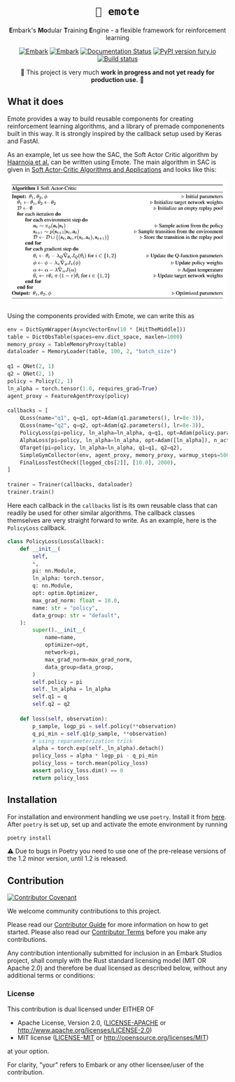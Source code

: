 <!-- Allow this file to not have a first line heading -->
<!-- markdownlint-disable-file MD041 -->

<!-- inline html -->
<!-- markdownlint-disable-file MD033 -->

<div align="center">

# `🍒 emote`

**E**mbark's **Mo**dular **T**raining **E**ngine - a flexible framework for
reinforcement learning 
   
[![Embark](https://img.shields.io/badge/embark-open%20source-blueviolet.svg)](https://embark.dev)
[![Embark](https://img.shields.io/badge/discord-ark-%237289da.svg?logo=discord)](https://discord.gg/dAuKfZS)
[![Documentation Status](https://readthedocs.org/projects/emote/badge/?version=latest)](http://emote.readthedocs.io/?badge=latest)
[![PyPI version fury.io](https://badge.fury.io/py/emote.svg)](https://pypi.python.org/pypi/emote/)
[![Build status](https://github.com/EmbarkStudios/emote/workflows/CI/badge.svg)](https://github.com/EmbarkStudios/emote/actions)

🚧 This project is very much **work in progress and not yet ready for production use.** 🚧

</div>


## What it does

Emote provides a way to build reusable components for creating reinforcement learning algorithms, and a
library of premade componenents built in this way. It is strongly inspired by the callback setup used
by Keras and FastAI.

As an example, let us see how the SAC, the Soft Actor Critic algorithm by
[Haarnoja et al.](https://arxiv.org/abs/1801.01290) can be written using Emote. The main algorithm in
SAC is given in [Soft Actor-Critic Algorithms and Applications](https://arxiv.org/abs/1812.05905) and
looks like this:

<div align="center">

![Main SAC algorithm](./docs/haarnoja_sac.png)

</div>

Using the components provided with Emote, we can write this as

```python
env = DictGymWrapper(AsyncVectorEnv(10 * [HitTheMiddle]))
table = DictObsTable(spaces=env.dict_space, maxlen=1000)
memory_proxy = TableMemoryProxy(table)
dataloader = MemoryLoader(table, 100, 2, "batch_size")

q1 = QNet(2, 1)
q2 = QNet(2, 1)
policy = Policy(2, 1)
ln_alpha = torch.tensor(1.0, requires_grad=True)
agent_proxy = FeatureAgentProxy(policy)

callbacks = [
    QLoss(name="q1", q=q1, opt=Adam(q1.parameters(), lr=8e-3)),
    QLoss(name="q2", q=q2, opt=Adam(q2.parameters(), lr=8e-3)),
    PolicyLoss(pi=policy, ln_alpha=ln_alpha, q=q1, opt=Adam(policy.parameters())),
    AlphaLoss(pi=policy, ln_alpha=ln_alpha, opt=Adam([ln_alpha]), n_actions=1),
    QTarget(pi=policy, ln_alpha=ln_alpha, q1=q1, q2=q2),
    SimpleGymCollector(env, agent_proxy, memory_proxy, warmup_steps=500),
    FinalLossTestCheck([logged_cbs[2]], [10.0], 2000),
]

trainer = Trainer(callbacks, dataloader)
trainer.train()
```

Here each callback in the `callbacks` list is its own reusable class that can readily be used
for other similar algorithms. The callback classes themselves are very straight forward to write.
As an example, here is the `PolicyLoss` callback.

```python
class PolicyLoss(LossCallback):
    def __init__(
        self,
        *,
        pi: nn.Module,
        ln_alpha: torch.tensor,
        q: nn.Module,
        opt: optim.Optimizer,
        max_grad_norm: float = 10.0,
        name: str = "policy",
        data_group: str = "default",
    ):
        super().__init__(
            name=name,
            optimizer=opt,
            network=pi,
            max_grad_norm=max_grad_norm,
            data_group=data_group,
        )
        self.policy = pi
        self._ln_alpha = ln_alpha
        self.q1 = q
        self.q2 = q2

    def loss(self, observation):
        p_sample, logp_pi = self.policy(**observation)
        q_pi_min = self.q1(p_sample, **observation)
        # using reparameterization trick
        alpha = torch.exp(self._ln_alpha).detach()
        policy_loss = alpha * logp_pi - q_pi_min
        policy_loss = torch.mean(policy_loss)
        assert policy_loss.dim() == 0
        return policy_loss
```

## Installation

For installation and environment handling we use `poetry`. Install it from [here](https://python-poetry.org/). After `poetry` is set up, set up and activate the emote environment by running

```bash
poetry install
```

:warning: Due to bugs in Poetry you need to use one of the pre-release versions of the 1.2 minor version, until 1.2 is released.


## Contribution

[![Contributor Covenant](https://img.shields.io/badge/contributor%20covenant-v1.4-ff69b4.svg)](../main/CODE_OF_CONDUCT.md)

We welcome community contributions to this project.

Please read our [Contributor Guide](CONTRIBUTING.md) for more information on how to get started.
Please also read our [Contributor Terms](CONTRIBUTING.md#contributor-terms) before you make any contributions.

Any contribution intentionally submitted for inclusion in an Embark Studios project, shall comply with the Rust standard licensing model (MIT OR Apache 2.0) and therefore be dual licensed as described below, without any additional terms or conditions:

### License

This contribution is dual licensed under EITHER OF

* Apache License, Version 2.0, ([LICENSE-APACHE](LICENSE-APACHE) or <http://www.apache.org/licenses/LICENSE-2.0>)
* MIT license ([LICENSE-MIT](LICENSE-MIT) or <http://opensource.org/licenses/MIT>)

at your option.

For clarity, "your" refers to Embark or any other licensee/user of the contribution.

